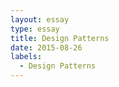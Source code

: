 ```yaml
---
layout: essay
type: essay
title: Design Patterns
date: 2015-08-26
labels:
  - Design Patterns
---
```

